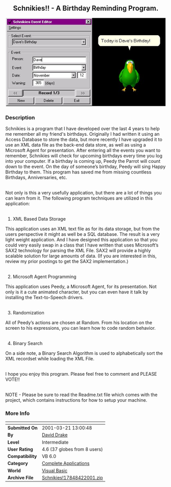 ﻿<div align="center">

## Schnikies\!\! \- A Birthday Reminding Program\.

<img src="PIC2001421252323577.jpg">
</div>

### Description

Schnikies is a program that I have developed over the last 4 years to help me remember all my friend's birthdays. Originally I had written it using an Access Database to store the data, but more recently I have upgraded it to use an XML data file as the back-end data store, as well as using a Microsoft Agent for presentation. After entering all the events you want to remember, Schnikies will check for upcoming birthdays every time you log into your computer. If a birthday is coming up, Peedy the Parrot will count down to the event. On the day of someone&#8217;s birthday, Peedy will sing Happy Birthday to them. This program has saved me from missing countless Birthdays, Anniversaries, etc. <BR><BR>

Not only is this a very usefully application, but there are a lot of things you can learn from it. The following program techniques are utilized in this application:<BR><BR>

1.	XML Based Data Storage<BR>

This application uses an XML text file as for its data storage, but from the users perspective it might as well be a SQL database. The result is a very light weight application. And I have designed this application so that you could very easily swap in a class that I have written that uses Microsoft&#8217;s SAX2 technology for parsing the XML File. SAX2 will provide a highly scalable solution for large amounts of data. (If you are interested in this, review my prior postings to get the SAX2 implementation.)<BR><BR>

2.	Microsoft Agent Programming<BR>

This application uses Peedy, a Microsoft Agent, for its presentation. Not only is it a cute animated character, but you can even have it talk by installing the Text-to-Speech drivers. <BR><BR>

3.	Randomization<BR>

All of Peedy&#8217;s actions are chosen at Random. From his location on the screen to his expressions, you can learn how to code random behavior.<BR><BR>

4.	Binary Search<BR>

On a side note, a Binary Search Algorithm is used to alphabetically sort the XML recordset while loading the XML File.<BR><BR>

I hope you enjoy this program. Please feel free to comment and PLEASE VOTE!!<BR><BR>

NOTE - Please be sure to read the Readme.txt file which comes with the project, which contains instructions for how to setup your machine.
 
### More Info
 


<span>             |<span>
---                |---
**Submitted On**   |2001-03-21 13:00:48
**By**             |[David Drake](https://github.com/Planet-Source-Code/PSCIndex/blob/master/ByAuthor/david-drake.md)
**Level**          |Intermediate
**User Rating**    |4.6 (37 globes from 8 users)
**Compatibility**  |VB 6\.0
**Category**       |[Complete Applications](https://github.com/Planet-Source-Code/PSCIndex/blob/master/ByCategory/complete-applications__1-27.md)
**World**          |[Visual Basic](https://github.com/Planet-Source-Code/PSCIndex/blob/master/ByWorld/visual-basic.md)
**Archive File**   |[Schnikies\!17848422001\.zip](https://github.com/Planet-Source-Code/david-drake-schnikies-a-birthday-reminding-program__1-22089/archive/master.zip)








